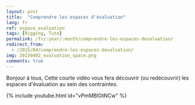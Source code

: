 ```yaml
---
layout: post
title:  "Comprendre les espaces d'évaluation"
lang: fr
ref: espace_evaluation
tags: [Rigging, Tuto]
permalink: /fr/:year/:month/comprendre-les-espaces-devaluation/
redirect_from:
  - /2015/04/comprendre-les-espaces-devaluation/
img: 20150402_evaluation_space.png
comments: true
---
```


Bonjour à tous,
Cette courte vidéo vous fera découvrir (ou redécouvrir) les espaces d'évaluation au sein des contraintes.

{% include youtube.html id="vPmMBlGtNCw" %}
